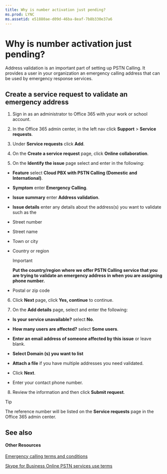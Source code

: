 ```yaml
---
title: Why is number activation just pending?
ms.prod: LYNC
ms.assetid: e51880ae-d09d-46ba-8eaf-7b8b330e37a6
---
```



# Why is number activation just pending?

Address validation is an important part of setting up PSTN Calling. It provides a user in your organization an emergency calling address that can be used by emergency response services.
  
    
    


## Create a service request to validate an emergency address


1. Sign in as an administrator to Office 365 with your work or school account.
    
  
2. In the Office 365 admin center, in the left nav click **Support** > **Service requests**.
    
  
3. Under **Service requests** click **Add**.
    
  
4. On the **Create a service request** page, click **Online collaboration**.
    
  
5. On the **Identify the issue** page select and enter in the following:
    
  - **Feature** select **Cloud PBX with PSTN Calling (Domestic and International)**.
    
  
  - **Symptom** enter **Emergency Calling**.
    
  
  - **Issue summary** enter **Address validation**.
    
  
  - **Issue details** enter any details about the address(s) you want to validate such as the
    
  - Street number
    
  
  - Street name
    
  
  - Town or city
    
  
  - Country or region
    
    > [!IMPORTANT]
      > **Put the country/region where we offer PSTN Calling service that you are trying to validate an emergency address in when you are assigning phone number.**
  - Postal or zip code
    
  
6. Click **Next** page, click **Yes, continue** to continue.
    
  
7. On the **Add details** page, select and enter the following:
    
  - **Is your service unavailable?** select **No**.
    
  
  - **How many users are affected?** select **Some users**.
    
  
  - **Enter an email address of someone affected by this issue** or leave blank.
    
  
  - **Select Domain (s) you want to list**
    
  
  - **Attach a file** if you have multiple addresses you need validated.
    
  
  - Click **Next**.
    
  
  - Enter your contact phone number.
    
  
8. Review the information and then click **Submit request**.
    
  

> [!TIP]
> The reference number will be listed on the **Service requests** page in the Office 365 admin center.
  
    
    


## See also


#### Other Resources


  
    
    
 [Emergency calling terms and conditions](emergency-calling-terms-and-conditions.md)
  
    
    
 [Skype for Business Online PSTN services use terms](skype-for-business-online-pstn-services-use-terms.md)

